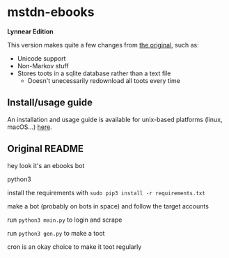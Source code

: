 # mstdn-ebooks
**Lynnear Edition**

This version makes quite a few changes from [the original](https://github.com/Jess3Jane/mastodon-ebooks), such as:
- Unicode support
- Non-Markov stuff
- Stores toots in a sqlite database rather than a text file
  - Doesn't unecessarily redownload all toots every time
  
## Install/usage guide
An installation and usage guide is available for unix-based platforms (linux, macOS...) [here](https://cloud.lynnesbian.space/s/Qxxm2sYdMZaqWat).

## Original README
hey look it's an ebooks bot

python3

install the requirements with `sudo pip3 install -r requirements.txt`

make a bot (probably on bots in space) and follow the target accounts

run `python3 main.py` to login and scrape

run `python3 gen.py` to make a toot

cron is an okay choice to make it toot regularly
